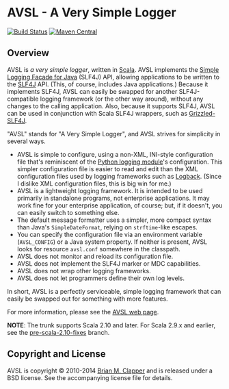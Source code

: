 AVSL - A Very Simple Logger
===========================

[![Build Status](https://travis-ci.org/bmc/avsl.svg?branch=master)](https://travis-ci.org/bmc/avsl)
[![Maven Central](https://maven-badges.herokuapp.com/maven-central/org.clapper/avsl_2.11/badge.svg)](https://maven-badges.herokuapp.com/maven-central/org.clapper/avsl_2.11)

## Overview

AVSL is *a very simple logger*, written in [Scala][]. AVSL implements the
[Simple Logging Facade for Java][SLF4J] (SLF4J) API, allowing applications
to be written to the [SLF4J][] API. (This, of course, includes Java
applications.) Because it implements SLF4J, AVSL can easily be swapped for
another SLF4J-compatible logging framework (or the other way around),
without any changes to the calling application. Also, because it supports
SLF4J, AVSL can be used in conjunction with Scala SLF4J wrappers, such as
[Grizzled-SLF4J][].

"AVSL" stands for "A Very Simple Logger", and AVSL strives for simplicity
in several ways.

* AVSL is simple to configure, using a non-XML, INI-style configuration
  file that's reminiscent of the [Python logging module][]'s configuration.
  This simpler configuration file is easier to read and edit than the XML
  configuration files used by logging frameworks such as [Logback][].
  (Since I dislike XML configuration files, this is big win for me.)
* AVSL is a lightweight logging framework. It is intended to be used
  primarily in standalone programs, not enterprise applications. It may
  work fine for your enterprise application, of course; but, if it doesn't,
  you can easily switch to something else.
* The default message formatter uses a simpler, more compact syntax than
  Java's `SimpleDateFormat`, relying on `strftime`-like escapes.
* You can specify the configuration file via an environment variable
  (`AVSL_CONFIG`) or a Java system property. If neither is present, AVSL
  looks for resource `avsl.conf` somewhere in the classpath.
* AVSL does not monitor and reload its configuration file.
* AVSL does not implement the SLF4J marker or MDC capabilities.
* AVSL does not wrap other logging frameworks.
* AVSL does not let programmers define their own log levels.

In short, AVSL is a perfectly serviceable, simple logging framework that can
easily be swapped out for something with more features.

For more information, please see the [AVSL web page][].

**NOTE**: The trunk supports Scala 2.10 and later. For Scala 2.9.x and
earlier, see the [pre-scala-2.10-fixes][] branch.

[pre-scala-2.10-fixes]: https://github.com/bmc/avsl/tree/pre-scala-2.10-fixes

## Copyright and License

AVSL is copyright &copy; 2010-2014 [Brian M. Clapper][] and is released under
a BSD license. See the accompanying license file for details.

[Logback]: http://logback.qos.ch/
[Scala]: http://www.scala-lang.org/
[Lift]: http://liftweb.net/
[AVSL web page]: http://bmc.github.com/avsl/
[Brian M. Clapper]: mailto:bmc@clapper.org
[SLF4J]: http://slf4j.org/
[Python logging module]: http://docs.python.org/library/logging.html
[Grizzled-SLF4J]: http://bmc.github.com/grizzled-slf4j/
